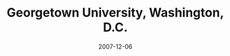 ---
title: "Georgetown University, Washington, D.C."
project_id: 
date: 2007-12-06
conference_id: ""
presenters:
   - peter_bandettini
summary: "<p>Georgetown University, Washington, D.C.</p>"
file: /assets/presentations/T216.pdf
filename: T216.pdf
layout: presentation
---